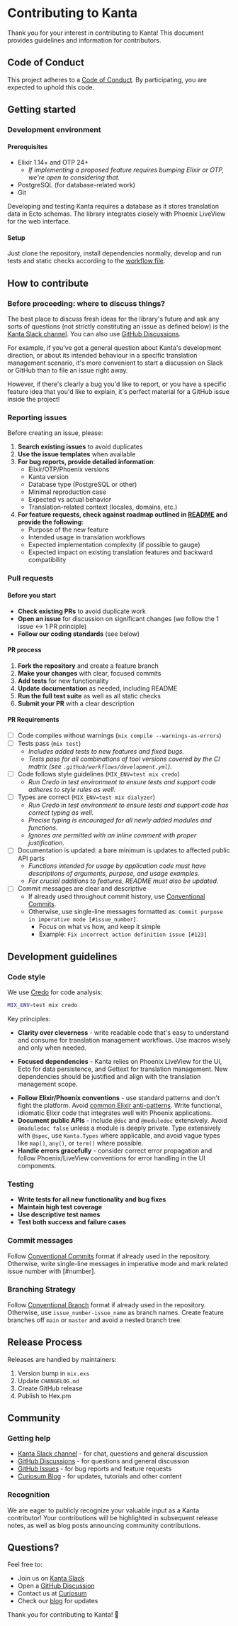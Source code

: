 # Contributing to Kanta

Thank you for your interest in contributing to Kanta! This document provides guidelines and information for contributors.

## Code of Conduct

This project adheres to a [Code of Conduct](CODE_OF_CONDUCT.md). By participating, you are expected to uphold this code.

## Getting started

### Development environment

#### Prerequisites

* Elixir 1.14+ and OTP 24+
  - _If implementing a proposed feature requires bumping Elixir or OTP, we're open to considering that._
* PostgreSQL (for database-related work)
* Git

Developing and testing Kanta requires a database as it stores translation data in Ecto schemas. The library integrates closely with Phoenix LiveView for the web interface.

#### Setup

Just clone the repository, install dependencies normally, develop and run tests and static checks according to the [workflow file](.github/workflows/development.yml).

## How to contribute

### Before proceeding: where to discuss things?

The best place to discuss fresh ideas for the library's future and ask any sorts of questions (not strictly constituting an issue as defined below) is the [Kanta Slack channel][0]. You can also use [GitHub Discussions][1].

For example, if you've got a general question about Kanta's development direction, or about its intended behaviour in a specific translation management scenario, it's more convenient to start a discussion on Slack or GitHub than to file an issue right away.

However, if there's clearly a bug you'd like to report, or you have a specific feature idea that you'd like to explain, it's perfect material for a GitHub issue inside the project!

### Reporting issues

Before creating an issue, please:

1. **Search existing issues** to avoid duplicates
2. **Use the issue templates** when available
3. **For bug reports, provide detailed information**:
   - Elixir/OTP/Phoenix versions
   - Kanta version
   - Database type (PostgreSQL or other)
   - Minimal reproduction case
   - Expected vs actual behavior
   - Translation-related context (locales, domains, etc.)
4. **For feature requests, check against roadmap outlined in [README](./README.md) and provide the following**:
   - Purpose of the new feature
   - Intended usage in translation workflows
   - Expected implementation complexity (if possible to gauge)
   - Expected impact on existing translation features and backward compatibility

### Pull requests

#### Before you start

- **Check existing PRs** to avoid duplicate work
- **Open an issue** for discussion on significant changes (we follow the 1 issue <-> 1 PR principle)
- **Follow our coding standards** (see below)

#### PR process

1. **Fork the repository** and create a feature branch
2. **Make your changes** with clear, focused commits
3. **Add tests** for new functionality
4. **Update documentation** as needed, including README
5. **Run the full test suite** as well as all static checks
6. **Submit your PR** with a clear description

#### PR Requirements

- [ ] Code compiles without warnings (`mix compile --warnings-as-errors`)
- [ ] Tests pass (`mix test`)
  - _Includes added tests to new features and fixed bugs._
  - _Tests pass for all combinations of tool versions covered by the CI matrix (see `.github/workflows/development.yml`)._
- [ ] Code follows style guidelines (`MIX_ENV=test mix credo`)
  - _Run Credo in test environment to ensure tests and support code adheres to style rules as well._
- [ ] Types are correct (`MIX_ENV=test mix dialyzer`)
  - _Run Credo in test environment to ensure tests and support code has correct typing as well._
  - _Precise typing is encouraged for all newly added modules and functions._
  - _Ignores are permitted with an inline comment with proper justification._
- [ ] Documentation is updated: a bare minimum is updates to affected public API parts
  - _Functions intended for usage by application code must have descriptions of arguments, purpose, and usage examples._
  - _For crucial additions to features, README must also be updated._
- [ ] Commit messages are clear and descriptive
  - If already used throughout commit history, use [Conventional Commits](https://www.conventionalcommits.org/en/v1.0.0/).
  - Otherwise, use single-line messages formatted as: `Commit purpose in imperative mode [#issue_number]`.
    - Focus on what vs how, and keep it simple
    - Example: `Fix incorrect action definition issue [#123]`

## Development guidelines

### Code style

We use [Credo](https://github.com/rrrene/credo) for code analysis:

```bash
MIX_ENV=test mix credo
```

Key principles:
- **Clarity over cleverness** - write readable code that's easy to understand and consume for translation management workflows. Use macros wisely and only when needed.
* **Focused dependencies** - Kanta relies on Phoenix LiveView for the UI, Ecto for data persistence, and Gettext for translation management. New dependencies should be justified and align with the translation management scope.
- **Follow Elixir/Phoenix conventions** - use standard patterns and don't fight the platform. Avoid [common Elixir anti-patterns](https://hexdocs.pm/elixir/what-anti-patterns.html). Write functional, idiomatic Elixir code that integrates well with Phoenix applications.
- **Document public APIs** - include `@doc` and `@moduledoc` extensively. Avoid `@moduledoc false` unless a module is deeply private. Type extensively with `@spec`, use `Kanta.Types` where applicable, and avoid vague types like `map()`, `any()`, or `term()` where possible.
- **Handle errors gracefully** - consider correct error propagation and follow Phoenix/LiveView conventions for error handling in the UI components.

### Testing

- **Write tests for all new functionality and bug fixes**
- **Maintain high test coverage**
- **Use descriptive test names**
- **Test both success and failure cases**

### Commit messages

Follow [Conventional Commits](https://www.conventionalcommits.org/en/v1.0.0/) format if already used in the repository. Otherwise, write single-line messages in imperative mode and mark related issue number with [#number].

### Branching Strategy

Follow [Conventional Branch](https://conventional-branch.github.io/) format if already used in the repository. Otherwise, use `issue_number-issue_name` as branch names. Create feature branches off `main` or `master` and avoid a nested branch tree.

## Release Process

Releases are handled by maintainers:

1. Version bump in `mix.exs`
2. Update `CHANGELOG.md`
3. Create GitHub release
4. Publish to Hex.pm

## Community

### Getting help

- [Kanta Slack channel][0] - for chat, questions and general discussion
- [GitHub Discussions][1] - for questions and general discussion
- [GitHub Issues][2] - for bug reports and feature requests
- [Curiosum Blog][4] - for updates, tutorials and other content

### Recognition

We are eager to publicly recognize your valuable input as a Kanta contributor! Your contributions will be highlighted in subsequent release notes, as well as blog posts announcing community contributions.

## Questions?

Feel free to:
- Join us on [Kanta Slack][0]
- Open a [GitHub Discussion](https://github.com/curiosum-dev/kanta/discussions)
- Contact us at [Curiosum](https://curiosum.com/contact)
- Check our [blog](https://curiosum.com/blog?search=kanta) for updates

Thank you for contributing to Kanta! 🎉

[0]: https://elixir-lang.slack.com/archives/C099BMEN5BP
[1]: https://github.com/curiosum-dev/kanta/discussions
[2]: https://github.com/curiosum-dev/kanta/issues
[4]: https://curiosum.com/blog?search=kanta
